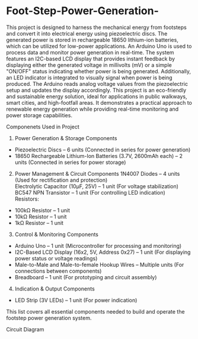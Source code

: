 # Foot-Step-Power-Generation-
This project is designed to harness the mechanical energy from footsteps and convert it into electrical energy using piezoelectric discs. The generated power is stored in rechargeable 18650 lithium-ion batteries, which can be utilized for low-power applications. An Arduino Uno is used to process data and monitor power generation in real-time.
The system features an I2C-based LCD display that provides instant feedback by displaying either the generated voltage in millivolts (mV) or a simple "ON/OFF" status indicating whether power is being generated. Additionally, an LED indicator is integrated to visually signal when power is being produced. The Arduino reads analog voltage values from the piezoelectric setup and updates the display accordingly.
This project is an eco-friendly and sustainable energy solution, ideal for applications in public walkways, smart cities, and high-footfall areas. It demonstrates a practical approach to renewable energy generation while providing real-time monitoring and power storage capabilities.

Componenets Used in Project
1. Power Generation & Storage Components
- Piezoelectric Discs – 6 units (Connected in series for power generation)  
- 18650 Rechargeable Lithium-Ion Batteries (3.7V, 2600mAh each) – 2 units (Connected in series for power storage)  

2. Power Management & Circuit Components
1N4007 Diodes – 4 units (Used for rectification and protection)  
Electrolytic Capacitor (10µF, 25V) – 1 unit (For voltage stabilization)  
BC547 NPN Transistor – 1 unit (For controlling LED indication)  
Resistors:  
- 100kΩ Resistor – 1 unit  
- 10kΩ Resistor – 1 unit  
- 1kΩ Resistor – 1 unit  

3. Control & Monitoring Components
- Arduino Uno – 1 unit (Microcontroller for processing and monitoring)  
- I2C-Based LCD Display (16x2, 5V, Address 0x27) – 1 unit (For displaying power status or voltage readings)  
- Male-to-Male and Male-to-female Hookup Wires – Multiple units (For connections between components)  
- Breadboard – 1 unit (For prototyping and circuit assembly)  

4. Indication & Output Components 
- LED Strip (3V LEDs) – 1 unit (For power indication)
 
This list covers all essential components needed to build and operate the footstep power generation system.

Circuit Diagram
